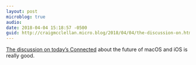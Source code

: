 ```yaml
---
layout: post
microblog: true
audio: 
date: 2018-04-04 15:18:57 -0500
guid: http://craigmcclellan.micro.blog/2018/04/04/the-discussion-on.html
---
```

[The discussion on today’s Connected](https://overcast.fm/+FXx4kW-yk/39:15) about the future of macOS and iOS is really good.
